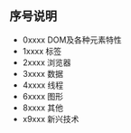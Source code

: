 ## 序号说明
* 0xxxx DOM及各种元素特性
* 1xxxx 标签
* 2xxxx 浏览器
* 3xxxx 数据
* 4xxxx 线程
* 6xxxx 图形
* 8xxxx 其他
* x9xxx 新兴技术


